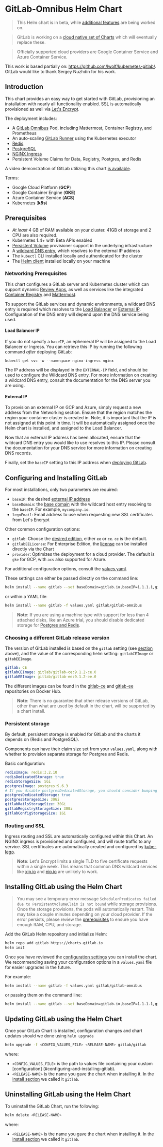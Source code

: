 # GitLab-Omnibus Helm Chart
> This Helm chart is in beta, while [additional features](https://gitlab.com/charts/charts.gitlab.io/issues/68) are being worked on.

> GitLab is working on a [cloud native set of Charts](https://gitlab.com/charts/helm.gitlab.io/blob/master/README.md) which will eventually replace these.

> Officially supported cloud providers are Google Container Service and Azure Container Service.

This work is based partially on: https://github.com/lwolf/kubernetes-gitlab/. GitLab would like to thank Sergey Nuzhdin for his work.

## Introduction

This chart provides an easy way to get started with GitLab, provisioning an installation with nearly all functionality enabled. SSL is automatically provisioned as well via [Let's Encrypt](https://letsencrypt.org/).

The deployment includes:

- A [GitLab Omnibus](https://docs.gitlab.com/omnibus/) Pod, including Mattermost, Container Registry, and Prometheus
- An auto-scaling [GitLab Runner](https://docs.gitlab.com/runner/) using the Kubernetes executor
- [Redis](https://github.com/kubernetes/charts/tree/master/stable/redis)
- [PostgreSQL](https://github.com/kubernetes/charts/tree/master/stable/postgresql)
- [NGINX Ingress](https://github.com/kubernetes/charts/tree/master/stable/nginx-ingress)
- Persistent Volume Claims for Data, Registry, Postgres, and Redis

A video demonstration of GitLab utilizing this chart [is available](https://about.gitlab.com/handbook/sales/demo/).

Terms:

-  Google Cloud Platform (**GCP**)
-  Google Container Engine (**GKE**)
-  Azure Container Service (**ACS**)
-  Kubernetes (**k8s**)

## Prerequisites

- _At least_ 4 GB of RAM available on your cluster. 41GB of storage and 2 CPU are also required.
- Kubernetes 1.4+ with Beta APIs enabled
- [Persistent Volume](https://kubernetes.io/docs/concepts/storage/persistent-volumes/) provisioner support in the underlying infrastructure
- A [wildcard DNS entry](#networking-prerequisites), which resolves to the external IP address
- The `kubectl` CLI installed locally and authenticated for the cluster
- The [Helm client](https://github.com/kubernetes/helm/blob/master/docs/quickstart.md) installed locally on your machine

### Networking Prerequisites

This chart configures a GitLab server and Kubernetes cluster which can support dynamic [Review Apps](https://docs.gitlab.com/ee/ci/review_apps/index.html), as well as services like the integrated [Container Registry](https://docs.gitlab.com/ee/user/project/container_registry.html) and [Mattermost](https://docs.gitlab.com/omnibus/gitlab-mattermost/).

To support the GitLab services and dynamic environments, a wildcard DNS entry is required which resolves to the [Load Balancer](load-balancer) or [External IP](#external-ip). Configuration of the DNS entry will depend upon the DNS service being used.

#### Load Balancer IP

If you do not specify a `baseIP`, an ephemeral IP will be assigned to the Load Balancer or Ingress. You can retrieve this IP by running the following command *after* deploying GitLab:

`kubectl get svc -w --namespace nginx-ingress nginx`

The IP address will be displayed in the `EXTERNAL-IP` field, and should be used to configure the Wildcard DNS entry. For more information on creating a wildcard DNS entry, consult the documentation for the DNS server you are using.

#### External IP

To provision an external IP on GCP and Azure, simply request a new address from the Networking section. Ensure that the region matches the region your container cluster is created in. Note, it is important that the IP is not assigned at this point in time. It will be automatically assigned once the Helm chart is installed, and assigned to the Load Balancer.

Now that an external IP address has been allocated, ensure that the wildcard DNS entry you would like to use resolves to this IP. Please consult the documentation for your DNS service for more information on creating DNS records.

Finally, set the `baseIP` setting to this IP address when [deploying GitLab](#configuring-and-installing-gitlab).

## Configuring and Installing GitLab

For most installations, only two parameters are required:
- `baseIP`: the desired [external IP address](#networking-prerequisites)
- `baseDomain`: the [base domain](#networking-prerequisites) with the wildcard host entry resolving to the `baseIP`. For example, `mycompany.io`.
- `legoEmail`: Email address to use when requesting new SSL certificates from Let's Encrypt

Other common configuration options:
- `gitlab`: Choose the [desired edition](https://about.gitlab.com/products), either `ee` or `ce`. `ce` is the default.
- `gitlabEELicense`: For Enterprise Edition, the [license](https://docs.gitlab.com/ee/user/admin_area/license.html) can be installed directly via the Chart
- `provider`: Optimizes the deployment for a cloud provider. The default is `gke` for GCP, with `acs` also supported for Azure.

For additional configuration options, consult the [values.yaml](https://gitlab.com/charts/charts.gitlab.io/blob/master/charts/gitlab-omnibus/values.yaml).

These settings can either be passed directly on the command line:
```bash
helm install --name gitlab --set baseDomain=gitlab.io,baseIP=1.1.1.1,gitlab=ee,gitlabEELicense=$LICENSE,legoEmail=email@gitlab.com gitlab/gitlab-omnibus
```

or within a YAML file:
```bash
helm install --name gitlab -f values.yaml gitlab/gitlab-omnibus
```

> **Note:**
If you are using a machine type with support for less than 4 attached disks, like an Azure trial, you should disable dedicated storage for [Postgres and Redis](#persistent-storage).

### Choosing a different GitLab release version

The version of GitLab installed is based on the `gitlab` setting (see [section](#choosing-gitlab-edition) above), and
the value of the corresponding helm setting: `gitlabCEImage` or `gitabEEImage`.

```yaml
gitlab: CE
gitlabCEImage: gitlab/gitlab-ce:9.1.2-ce.0
gitlabEEImage: gitlab/gitlab-ee:9.1.2-ee.0
```

The different images can be found in the [gitlab-ce](https://hub.docker.com/r/gitlab/gitlab-ce/tags/) and [gitlab-ee](https://hub.docker.com/r/gitlab/gitlab-ee/tags/)
repositories on Docker Hub.

> **Note:**
There is no guarantee that other release versions of GitLab, other than what are
used by default in the chart, will be supported by a chart install.

### Persistent storage

By default, persistent storage is enabled for GitLab and the charts it depends
on (Redis and PostgreSQL).

Components can have their claim size set from your `values.yaml`, along with whether to provision separate storage for Postgres and Redis.

Basic configuration:

```yaml
redisImage: redis:3.2.10
redisDedicatedStorage: true
redisStorageSize: 5Gi
postgresImage: postgres:9.6.3
# If you disable postgresDedicatedStorage, you should consider bumping up gitlabRailsStorageSize
postgresDedicatedStorage: true
postgresStorageSize: 30Gi
gitlabRailsStorageSize: 30Gi
gitlabRegistryStorageSize: 30Gi
gitlabConfigStorageSize: 1Gi
```

### Routing and SSL

Ingress routing and SSL are automatically configured within this Chart. An NGINX ingress is provisioned and configured, and will route traffic to any service. SSL certificates are automatically created and configured by [kube-lego](https://github.com/kubernetes/charts/tree/master/stable/kube-lego).

> **Note:**
Let's Encrypt limits a single TLD to five certificate requests within a single week. This means that common DNS wildcard services like [xip.io](http://xip.io) and [nip.io](http://nip.io) are unlikely to work.

## Installing GitLab using the Helm Chart
> You may see a temporary error message `SchedulerPredicates failed due to PersistentVolumeClaim is not bound` while storage provisions. Once the storage provisions, the pods will automatically restart. This may take a couple minutes depending on your cloud provider. If the error persists, please review the [prerequisites](#prerequisites) to ensure you have enough RAM, CPU, and storage.

Add the GitLab Helm repository and initialize Helm:

```bash
helm repo add gitlab https://charts.gitlab.io
helm init
```

Once you have reviewed the [configuration settings](#configuring-and-installing-gitlab) you can install the chart. We recommending saving your configuration options in a `values.yaml` file for easier upgrades in the future.

For example:

```bash
helm install --name gitlab -f values.yaml gitlab/gitlab-omnibus
```

or passing them on the command line:

```bash
helm install --name gitlab --set baseDomain=gitlab.io,baseIP=1.1.1.1,gitlab=ee,gitlabEELicense=$LICENSE,legoEmail=email@gitlab.com gitlab/gitlab-omnibus
```

## Updating GitLab using the Helm Chart

Once your GitLab Chart is installed, configuration changes and chart updates
should we done using `helm upgrade`

```bash
helm upgrade -f <CONFIG_VALUES_FILE> <RELEASE-NAME> gitlab/gitlab
```

where:

- `<CONFIG_VALUES_FILE>` is the path to values file containing your custom
  [configuration] (#configuring-and-installing-gitlab).
- `<RELEASE-NAME>` is the name you gave the chart when installing it.
  In the [Install section](#installing-gitlab-using-the-helm-chart) we called it `gitlab`.

## Uninstalling GitLab using the Helm Chart

To uninstall the GitLab Chart, run the following:

```bash
helm delete <RELEASE-NAME>
```

where:

- `<RELEASE-NAME>` is the name you gave the chart when installing it.
  In the [Install section](#installing) we called it `gitlab`.

[kube-srv]: https://kubernetes.io/docs/concepts/services-networking/service/#publishing-services---service-types
[storageclass]: https://kubernetes.io/docs/concepts/storage/persistent-volumes/#storageclasses
